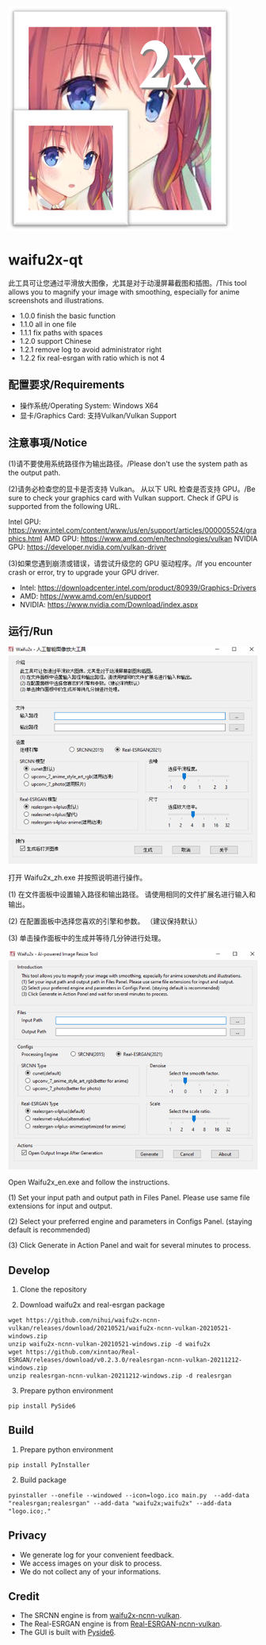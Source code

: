 ![logo](./logo.png)

# waifu2x-qt

此工具可让您通过平滑放大图像，尤其是对于动漫屏幕截图和插图。/This tool allows you to magnify your image with smoothing, especially for anime screenshots and illustrations.

* 1.0.0 finish the basic function
* 1.1.0 all in one file
* 1.1.1 fix paths with spaces
* 1.2.0 support Chinese
* 1.2.1 remove log to avoid administrator right
* 1.2.2 fix real-esrgan with ratio which is not 4

## 配置要求/Requirements

* 操作系统/Operating System: Windows X64
* 显卡/Graphics Card: 支持Vulkan/Vulkan Support

## 注意事項/Notice

(1)请不要使用系统路径作为输出路径。/Please don't use the system path as the output path.

(2)请务必检查您的显卡是否支持 Vulkan。 从以下 URL 检查是否支持 GPU。/Be sure to check your graphics card with Vulkan support. Check if GPU is supported from the following URL.

Intel GPU: https://www.intel.com/content/www/us/en/support/articles/000005524/graphics.html
AMD GPU: https://www.amd.com/en/technologies/vulkan
NVIDIA GPU: https://developer.nvidia.com/vulkan-driver

(3)如果您遇到崩溃或错误，请尝试升级您的 GPU 驱动程序。/If you encounter crash or error, try to upgrade your GPU driver.

* Intel: https://downloadcenter.intel.com/product/80939/Graphics-Drivers
* AMD: https://www.amd.com/en/support
* NVIDIA: https://www.nvidia.com/Download/index.aspx


## 运行/Run

![Screenshot_ZH](./Screenshot_ZH.png)

打开 Waifu2x_zh.exe 并按照说明进行操作。

(1) 在文件面板中设置输入路径和输出路径。 请使用相同的文件扩展名进行输入和输出。

(2) 在配置面板中选择您喜欢的引擎和参数。 （建议保持默认）

(3) 单击操作面板中的生成并等待几分钟进行处理。

![Screenshot_EN](./Screenshot_EN.png)

Open Waifu2x_en.exe and follow the instructions.

(1) Set your input path and output path in Files Panel. Please use same file extensions for input and output.

(2) Select your preferred engine and parameters in Configs Panel. (staying default is recommended)

(3) Click Generate in Action Panel and wait for several minutes to process. 

## Develop

1. Clone the repository

2. Download waifu2x and real-esrgan package
```
wget https://github.com/nihui/waifu2x-ncnn-vulkan/releases/download/20210521/waifu2x-ncnn-vulkan-20210521-windows.zip
unzip waifu2x-ncnn-vulkan-20210521-windows.zip -d waifu2x
wget https://github.com/xinntao/Real-ESRGAN/releases/download/v0.2.3.0/realesrgan-ncnn-vulkan-20211212-windows.zip
unzip realesrgan-ncnn-vulkan-20211212-windows.zip -d realesrgan
```

3. Prepare python environment
```
pip install PySide6
```

## Build

1. Prepare python environment
```
pip install PyInstaller
```

2. Build package
```
pyinstaller --onefile --windowed --icon=logo.ico main.py  --add-data "realesrgan;realesrgan" --add-data "waifu2x;waifu2x" --add-data "logo.ico;." 
```

## Privacy

* We generate log for your convenient feedback. 
* We access images on your disk to process. 
* We do not collect any of your informations.

## Credit

* The SRCNN engine is from [waifu2x-ncnn-vulkan](https://github.com/nihui/waifu2x-ncnn-vulkan).
* The Real-ESRGAN engine is from [Real-ESRGAN-ncnn-vulkan](https://github.com/xinntao/Real-ESRGAN-ncnn-vulkan).
* The GUI is built with [Pyside6](https://doc.qt.io/qtforpython/).
